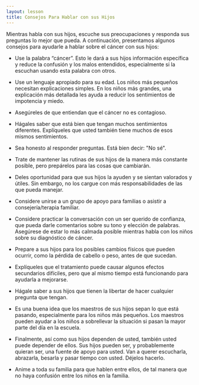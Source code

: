 ```yaml
---
layout: lesson
title: Consejos Para Hablar con sus Hijos
---
```


Mientras habla con sus hijos, escuche sus preocupaciones y responda sus preguntas lo mejor que pueda. A continuación, presentamos algunos consejos para ayudarle a hablar sobre el cáncer con sus hijos:

* Use la palabra “cáncer”. Esto le dará a sus hijos información específica y reduce la confusión y los malos entendidos, especialmente si la escuchan usando esta palabra con otros.

* Use un lenguaje apropiado para su edad. Los niños más pequeños necesitan explicaciones simples. En los niños más grandes, una explicación más detallada les ayuda a reducir los sentimientos de impotencia y miedo.

* Asegúreles de que entiendan que el cáncer no es contagioso.

* Hágales saber que está bien que tengan muchos sentimientos diferentes. Explíqueles que usted también tiene muchos de esos mismos sentimientos.

* Sea honesto al responder preguntas. Está bien decir: "No sé".

* Trate de mantener las rutinas de sus hijos de la manera más constante posible, pero prepárelos para las cosas que cambiarán.

* Deles oportunidad para que sus hijos la ayuden y se sientan valorados y útiles. Sin embargo, no los cargue con más responsabilidades de las que pueda manejar.

* Considere unirse a un grupo de apoyo para familias o asistir a consejería/terapia familiar.

* Considere practicar la conversación con un ser querido de confianza, que pueda darle comentarios sobre su tono y elección de palabras. Asegúrese de estar lo más calmada posible mientras habla con los niños sobre su diagnóstico de cáncer.

* Prepare a sus hijos para los posibles cambios físicos que pueden ocurrir, como la pérdida de cabello o peso, antes de que sucedan.

* Explíqueles que el tratamiento puede causar algunos efectos secundarios difíciles, pero que al mismo tiempo está funcionando para ayudarla a mejorarse.

* Hágale saber a sus hijos que tienen la libertar de hacer cualquier pregunta que tengan.

* Es una buena idea que los maestros de sus hijos sepan lo que está pasando, especialmente para los niños más pequeños. Los maestros pueden ayudar a los niños a sobrellevar la situación si pasan la mayor parte del día en la escuela.

* Finalmente, así como sus hijos dependen de usted, también usted puede depender de ellos. Sus hijos pueden ser, y probablemente quieran ser, una fuente de apoyo para usted. Van a querer escucharla, abrazarla, besarla y pasar tiempo con usted. Déjelos hacerlo.

* Anime a toda su familia para que hablen entre ellos, de tal manera que no haya confusión entre los niños en la familia.

